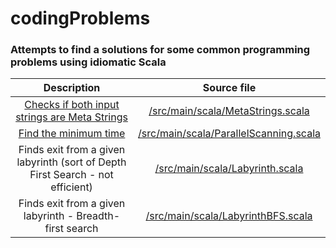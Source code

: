 # codingProblems
### Attempts to find a solutions for some common programming problems using idiomatic Scala 

| Description | Source file |
|:-------------------:|:----------------------------------:|
| [Checks if both input strings are Meta Strings](http://www.geeksforgeeks.org/meta-strings-check-two-strings-can-become-swap-one-string/) | [/src/main/scala/MetaStrings.scala](https://github.com/oginskis/codingProblems/blob/master/src/main/scala/MetaStrings.scala) |
| [Find the minimum time](http://practice.geeksforgeeks.org/problems/find-the-minimum-time/0) | [/src/main/scala/ParallelScanning.scala](https://github.com/oginskis/codingProblems/blob/master/src/main/scala/ParallelScanning.scala) |
| Finds exit from a given labyrinth (sort of Depth First Search - not efficient) | [/src/main/scala/Labyrinth.scala](https://github.com/oginskis/codingProblems/blob/master/src/main/scala/Labyrinth.scala) |
| Finds exit from a given labyrinth - Breadth-first search | [/src/main/scala/LabyrinthBFS.scala](https://github.com/oginskis/codingProblems/blob/master/src/main/scala/LabyrinthBFS.scala) |